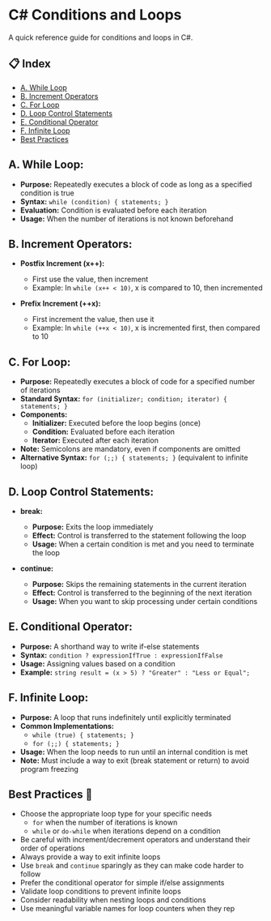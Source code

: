 ﻿# C# Conditions and Loops

A quick reference guide for conditions and loops in C#.

## 📋 Index
- [A. While Loop](#a-while-loop)
- [B. Increment Operators](#b-increment-operators)
- [C. For Loop](#c-for-loop)
- [D. Loop Control Statements](#d-loop-control-statements)
- [E. Conditional Operator](#e-conditional-operator)
- [F. Infinite Loop](#f-infinite-loop)
- [Best Practices](#best-practices)

## A. While Loop:

- **Purpose:** Repeatedly executes a block of code as long as a specified condition is true
- **Syntax:** `while (condition) { statements; }`
- **Evaluation:** Condition is evaluated before each iteration
- **Usage:** When the number of iterations is not known beforehand

## B. Increment Operators:

- **Postfix Increment (x++):**
  - First use the value, then increment
  - Example: In `while (x++ < 10)`, x is compared to 10, then incremented

- **Prefix Increment (++x):**
  - First increment the value, then use it
  - Example: In `while (++x < 10)`, x is incremented first, then compared to 10

## C. For Loop:

- **Purpose:** Repeatedly executes a block of code for a specified number of iterations
- **Standard Syntax:** `for (initializer; condition; iterator) { statements; }`
- **Components:**
  - **Initializer:** Executed before the loop begins (once)
  - **Condition:** Evaluated before each iteration
  - **Iterator:** Executed after each iteration
- **Note:** Semicolons are mandatory, even if components are omitted
- **Alternative Syntax:** `for (;;) { statements; }` (equivalent to infinite loop)

## D. Loop Control Statements:

- **break:**
  - **Purpose:** Exits the loop immediately
  - **Effect:** Control is transferred to the statement following the loop
  - **Usage:** When a certain condition is met and you need to terminate the loop

- **continue:**
  - **Purpose:** Skips the remaining statements in the current iteration
  - **Effect:** Control is transferred to the beginning of the next iteration
  - **Usage:** When you want to skip processing under certain conditions

## E. Conditional Operator:

- **Purpose:** A shorthand way to write if-else statements
- **Syntax:** `condition ? expressionIfTrue : expressionIfFalse`
- **Usage:** Assigning values based on a condition
- **Example:** `string result = (x > 5) ? "Greater" : "Less or Equal";`

## F. Infinite Loop:

- **Purpose:** A loop that runs indefinitely until explicitly terminated
- **Common Implementations:**
  - `while (true) { statements; }`
  - `for (;;) { statements; }`
- **Usage:** When the loop needs to run until an internal condition is met
- **Note:** Must include a way to exit (break statement or return) to avoid program freezing

## Best Practices 🥇

- Choose the appropriate loop type for your specific needs
  - `for` when the number of iterations is known
  - `while` or `do-while` when iterations depend on a condition
- Be careful with increment/decrement operators and understand their order of operations
- Always provide a way to exit infinite loops
- Use `break` and `continue` sparingly as they can make code harder to follow
- Prefer the conditional operator for simple if/else assignments
- Validate loop conditions to prevent infinite loops
- Consider readability when nesting loops and conditions
- Use meaningful variable names for loop counters when they rep
